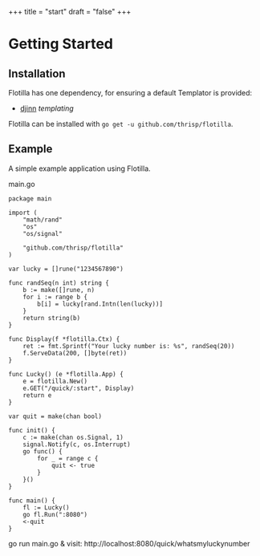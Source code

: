 +++
title = "start"
draft = "false"
+++
# Getting Started

## Installation<a name="installation"></a>

Flotilla has one dependency, for ensuring a default Templator is provided:

- [djinn](http://github.com/thrisp/djinn/) *templating*

Flotilla can be installed with `go get -u github.com/thrisp/flotilla`.


## Example<a name="example"></a>

A simple example application using Flotilla.


main.go

    package main

    import (
        "math/rand"
        "os"
        "os/signal"

        "github.com/thrisp/flotilla"
    )

    var lucky = []rune("1234567890")

    func randSeq(n int) string {
        b := make([]rune, n)
        for i := range b {
            b[i] = lucky[rand.Intn(len(lucky))]
        }
        return string(b)
    }

    func Display(f *flotilla.Ctx) {
        ret := fmt.Sprintf("Your lucky number is: %s", randSeq(20))
        f.ServeData(200, []byte(ret))
    }

    func Lucky() (e *flotilla.App) {
        e = flotilla.New()
        e.GET("/quick/:start", Display)
        return e
    }

    var quit = make(chan bool)

    func init() {
        c := make(chan os.Signal, 1)
        signal.Notify(c, os.Interrupt)
        go func() {
            for _ = range c {
                quit <- true
            }
        }()
    }

    func main() {
        fl := Lucky()
        go fl.Run(":8080")
        <-quit
    }

go run main.go & visit: http://localhost:8080/quick/whatsmyluckynumber
